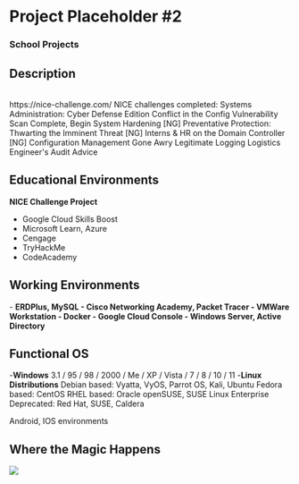 <h1>Project Placeholder #2</h1>

 ### School Projects

<h2>Description</h2>

<br />
https://nice-challenge.com/ 
NICE challenges completed:
Systems Administration: Cyber Defense Edition
Conflict in the Config
Vulnerability Scan Complete, Begin System Hardening [NG]
Preventative Protection: Thwarting the Imminent Threat [NG]
Interns & HR on the Domain Controller [NG]
Configuration Management Gone Awry
Legitimate Logging Logistics
Engineer's Audit Advice

<h2>Educational Environments</h2>

<b>NICE Challenge Project</b>
- Google Cloud Skills Boost
- Microsoft Learn, Azure
- Cengage
- TryHackMe
- CodeAcademy

<h2>Working Environments</h2>
- <b>ERDPlus, MySQL
- Cisco Networking Academy, Packet Tracer
- VMWare Workstation
- Docker
- Google Cloud Console
- Windows Server, Active Directory
</b>

<h2>Functional OS</h2>
-<b>Windows</b>
 3.1 / 95 / 98 / 2000 / Me / XP / Vista / 7 / 8 / 10 / 11 
-<b>Linux Distributions</b>
 Debian based: Vyatta, VyOS, Parrot OS, Kali, Ubuntu
 Fedora based: CentOS
 RHEL based: Oracle
 openSUSE, SUSE Linux Enterprise
 Deprecated: Red Hat, SUSE, Caldera

 Android, IOS environments
 
 


<h2>Where the Magic Happens</h2>

<p align="center">
<p><img src="https://www.deltaconnected.com/arcdps/notepad.gif"></img></p><br/>

</p>

<!--
 ```diff
- text in red
+ text in green
! text in orange
# text in gray
@@ text in purple (and bold)@@
```
--!>
